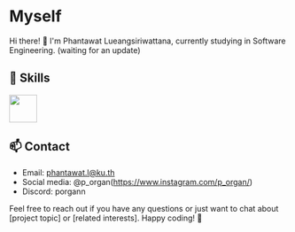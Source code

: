 # Myself 

Hi there! 👋 I'm Phantawat Lueangsiriwattana, 
currently studying in Software Engineering.
(waiting for an update)

## 🔧 Skills 

<div id='badges'>
  <img src='https://logos-download.com/wp-content/uploads/2016/10/Python_logo_icon.png' width='50px'>
</div>
<div id='badges'>
  <img scr='https://logos-download.com/wp-content/uploads/2016/09/Arduino_logo.png' width='50px'>
</div>
<div id='badges'>
  <img scr='https://logodix.com/logo/470216.png' width='50px'>
</div>

## 📫 Contact

- Email: phantawat.l@ku.th
- Social media: @p_organ(https://www.instagram.com/p_organ/)
- Discord: porgann

Feel free to reach out if you have any questions or just want to chat about [project topic] or [related interests]. Happy coding! 🚀


<!--
**Phantawat/Phantawat** is a ✨ _special_ ✨ repository because its `README.md` (this file) appears on your GitHub profile.

Here are some ideas to get you started:

- 🔭 I’m currently working on ...
- 🌱 I’m currently learning ...
- 👯 I’m looking to collaborate on ...
- 🤔 I’m looking for help with ...
- 💬 Ask me about ...
- 📫 How to reach me: ...
- 😄 Pronouns: ...
- ⚡ Fun fact: ...
-->

